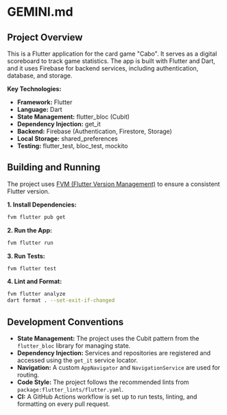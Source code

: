 # GEMINI.md

## Project Overview

This is a Flutter application for the card game "Cabo". It serves as a digital scoreboard to track game statistics. The app is built with Flutter and Dart, and it uses Firebase for backend services, including authentication, database, and storage.

**Key Technologies:**

*   **Framework:** Flutter
*   **Language:** Dart
*   **State Management:** flutter_bloc (Cubit)
*   **Dependency Injection:** get_it
*   **Backend:** Firebase (Authentication, Firestore, Storage)
*   **Local Storage:** shared_preferences
*   **Testing:** flutter_test, bloc_test, mockito

## Building and Running

The project uses [FVM (Flutter Version Management)](https://fvm.app/) to ensure a consistent Flutter version.

**1. Install Dependencies:**

```bash
fvm flutter pub get
```

**2. Run the App:**

```bash
fvm flutter run
```

**3. Run Tests:**

```bash
fvm flutter test
```

**4. Lint and Format:**

```bash
fvm flutter analyze
dart format . --set-exit-if-changed
```

## Development Conventions

*   **State Management:** The project uses the Cubit pattern from the `flutter_bloc` library for managing state.
*   **Dependency Injection:** Services and repositories are registered and accessed using the `get_it` service locator.
*   **Navigation:** A custom `AppNavigator` and `NavigationService` are used for routing.
*   **Code Style:** The project follows the recommended lints from `package:flutter_lints/flutter.yaml`.
*   **CI:** A GitHub Actions workflow is set up to run tests, linting, and formatting on every pull request.
